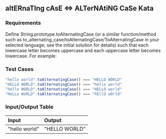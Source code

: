 ## altERnaTIng cAsE <=> ALTerNAtiNG CaSe Kata

### Requirements 

Define String.prototype.toAlternatingCase (or a similar function/method such as to_alternating_case/toAlternatingCase/ToAlternatingCase in your selected language; see the initial solution for details) such that each lowercase letter becomes uppercase and each uppercase letter becomes lowercase. For example:

### Test Cases

```JavaScript
"hello world".toAlternatingCase() === "HELLO WORLD"
"HELLO WORLD".toAlternatingCase() === "hello world"
"hello WORLD".toAlternatingCase() === "HELLO world"
"HeLLo WoRLD".toAlternatingCase() === "hEllO wOrld"
```

### Input/Output Table

| Input                                          | Output |
| :--------------------------------------------- | :----- |
| "hello world"                          | "HELLO WORLD"  |

